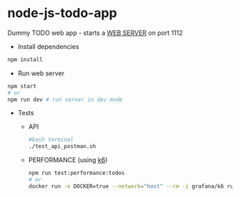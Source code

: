 # node-js-todo-app

Dummy TODO web app - starts a [WEB SERVER](http://localhost:1112/) on port 1112

- Install dependencies

```bash
npm install
```

- Run web server

```bash
npm start
# or
npm run dev # run server in dev mode
```

- Tests

  - API

    ```bash
    #bash terminal
    ./test_api_postman.sh
    ```

  - PERFORMANCE (using [k6](https://grafana.com/docs/k6/latest/using-k6))

    ```bash
    npm run test:performance:todos
    # or
    docker run -e DOCKER=true --network="host" --rm -i grafana/k6 run - < test/performance/get-todos.k6.js
    ```
